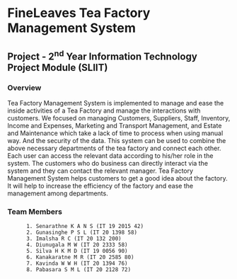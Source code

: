 # FineLeaves Tea Factory Management System
## Project - 2<sup>nd</sup> Year Information Technology Project Module (SLIIT)
### Overview
Tea Factory Management System is implemented to manage and ease the inside activities of a Tea Factory and manage the interactions with customers. We focused on managing Customers, Suppliers, Staff, Inventory, Income and Expenses, Marketing and Transport Management, and Estate and Maintenance which take a lack of time to process when using manual way. And the security of the data. This system can be used to combine the above necessary departments of the tea factory and connect each other. Each user can access the relevant data according to his/her role in the system. The customers who do business can directly interact via the system and they can contact the relevant manager. Tea Factory Management System helps customers to get a good idea about the factory. It will help to increase the efficiency of the factory and ease the management among departments.

### Team Members

          1. Senarathne K A N S (IT 19 2015 42)
          2. Gunasinghe P S L (IT 20 1398 58)
          3. Imalsha R C (IT 20 132 200)
          4. Diunugala M W (IT 20 2333 58)
          5. Silva H K M D (IT 19 0056 90)
          6. Kanakaratne M R (IT 20 2585 80)
          7. Kavinda W W H (IT 20 1394 76)
          8. Pabasara S M L (IT 20 2128 72)
